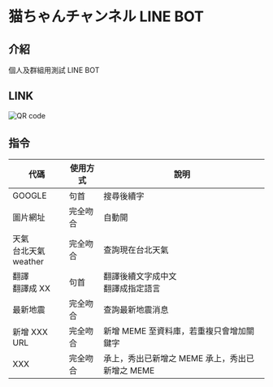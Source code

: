 # 猫ちゃんチャンネル LINE BOT

## 介紹

個人及群組用測試 LINE BOT

## LINK

![QR code](https://qr-official.line.me/sid/L/894ezfui.png)

## 指令

| 代碼                        | 使用方式 | 說明                                            |
| --------------------------- | -------- | ----------------------------------------------- |
| GOOGLE                      | 句首     | 搜尋後續字                                      |
| 圖片網址                    | 完全吻合 | 自動開                                          |
| 天氣<br>台北天氣<br>weather | 完全吻合 | 查詢現在台北天氣                                |
| 翻譯 <br>翻譯成 XX          | 句首     | 翻譯後續文字成中文<br> 翻譯成指定語言           |
| 最新地震                    | 完全吻合 | 查詢最新地震消息                                |
| 新增 XXX URL                | 完全吻合 | 新增 MEME 至資料庫，若重複只會增加關鍵字        |
| XXX                         | 完全吻合 | 承上，秀出已新增之 MEME 承上，秀出已新增之 MEME |

